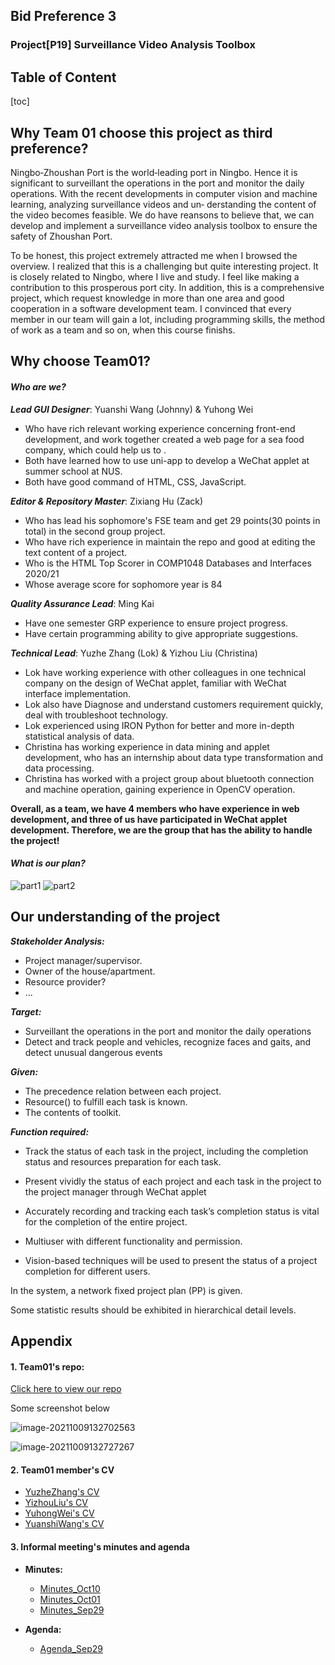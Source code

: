 ## Bid Preference 3

### Project[P19] Surveillance Video Analysis Toolbox



## Table of Content

[toc]

## Why Team 01 choose this project as third preference? 

Ningbo‐Zhoushan Port is the world‐leading port in Ningbo. Hence it is significant to surveillant the operations in the port and monitor the daily operations. With the recent developments in computer vision and machine learning, analyzing surveillance videos and un‐ derstanding the content of the video becomes feasible. We do have reansons to believe that, we can develop and implement a surveillance video analysis toolbox to ensure the safety of Zhoushan Port.

To be honest, this project extremely attracted me when I browsed the overview. I realized that this is a challenging but quite interesting project. It is closely related to Ningbo,  where I live and study.  I feel like making a contribution to this prosperous port city. In addition, this is a comprehensive project, which request knowledge in more than one area and good cooperation in a software development team. I convinced that every member in our team will gain a lot, including programming skills, the method of work as a team and so on, when this course finishs.



## Why choose Team01?

#### 	***Who are we?***

***Lead GUI Designer***: Yuanshi Wang (Johnny) & Yuhong Wei

- Who have rich relevant working experience concerning front-end development, and work together created a web page for a sea food company, which could help us to .
- Both have learned how to use uni-app to develop a WeChat applet at summer school at NUS.
- Both have good command of HTML, CSS, JavaScript.



***Editor & Repository Master***: Zixiang Hu (Zack)

- Who has lead his sophomore's FSE team and get 29 points(30 points in total) in the second group project.
- Who have rich experience in maintain the repo and good at editing the text content of a project.
- Who is the HTML Top Scorer in COMP1048 Databases and Interfaces 2020/21
- Whose average score for sophomore year is 84



***Quality Assurance Lead***: Ming Kai

- Have one semester GRP experience to ensure project progress. 
- Have certain programming ability to give appropriate suggestions.



***Technical Lead***: Yuzhe Zhang (Lok) & Yizhou Liu (Christina)

- Lok have working experience with other colleagues in one technical company on the design of WeChat applet, familiar with WeChat interface implementation. 
- Lok also have Diagnose and understand customers requirement quickly, deal with troubleshoot technology. 
- Lok experienced using IRON Python for better and more in-depth statistical analysis of data.
- Christina has working experience in data mining and applet development, who has an internship about data type transformation and data processing.
- Christina has worked with a project group about bluetooth connection and machine operation, gaining experience in OpenCV operation. 



**Overall, as a team, we have 4 members who have experience in web development, and three of us have participated in WeChat applet development. Therefore, we are the group that has the ability to handle the project!**



#### 	***What is our plan?***

![part1](Timetable/part1.png)
![part2](Timetable/part2.jpg)


## Our understanding of the project

***Stakeholder Analysis:***

- Project manager/supervisor.
- Owner of the house/apartment.
- Resource provider?
- ...



***Target:*** 

- Surveillant the operations in the port and monitor the daily operations
- Detect and track people and vehicles, recognize faces and gaits, and detect unusual dangerous events


***Given:***

- The precedence relation between each project.
- Resource() to fulfill each task is known.
- The contents of toolkit.



***Function required:***

- Track the status of each task in the project, including the completion status and resources preparation for each task.
- Present vividly the status of each project and each task in the project to the project manager through WeChat applet

- Accurately recording and tracking each task’s completion status is vital for the completion of the entire project.
- Multiuser with different functionality and permission.
- Vision-based techniques will be used to present the status of a project completion for different users.








In the system, a network fixed project plan (PP) is given. 

Some statistic results should be exhibited in hierarchical detail levels.









## Appendix 

#### 1. Team01's repo: 

[Click here to view our repo](https://csprojects.nottingham.edu.cn/scyzh6/team202101)

Some screenshot below

![image-20211009132702563](RepoImage/image-20211009132702563.png)

![image-20211009132727267](RepoImage/image-20211009132727267.png)





#### 2. Team01 member's CV
 - [YuzheZhang's CV](CV/CV_YuzheZhang.pdf)
 - [YizhouLiu's CV](CV/CV_YizhouLiu.pdf)
 - [YuhongWei's CV](CV/CV_YuhongWei.pdf)
 - [YuanshiWang's CV](CV/CV_YuanshiWang.pdf)


#### 3. Informal meeting's minutes and agenda

- **Minutes:**

  * [Minutes_Oct10](Minutes/Minutes_Oct10.pdf)

  - [Minutes_Oct01](Minutes/Minutes_Oct01.pdf)
  - [Minutes_Sep29](Minutes/Minutes_Sep29.pdf)

- **Agenda:**
  
  - [Agenda_Sep29](Agendas/Agenda_Sep29.pdf)

















#### 
